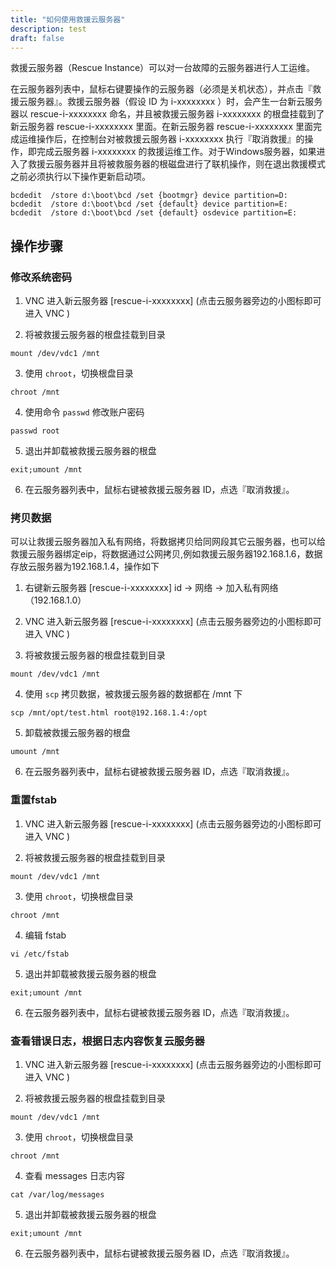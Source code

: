 ```yaml
---
title: "如何使用救援云服务器"
description: test
draft: false
---
```


救援云服务器（Rescue Instance）可以对一台故障的云服务器进行人工运维。

在云服务器列表中，鼠标右键要操作的云服务器（必须是关机状态），并点击『救援云服务器』。救援云服务器（假设 ID 为 i-xxxxxxxx ）时，会产生一台新云服务器以 rescue-i-xxxxxxxx 命名，并且被救援云服务器 i-xxxxxxxx 的根盘挂载到了新云服务器 rescue-i-xxxxxxxx 里面。在新云服务器 rescue-i-xxxxxxxx 里面完成运维操作后，在控制台对被救援云服务器 i-xxxxxxxx 执行『取消救援』的操作，即完成云服务器 i-xxxxxxxx 的救援运维工作。对于Windows服务器，如果进入了救援云服务器并且将被救服务器的根磁盘进行了联机操作，则在退出救援模式之前必须执行以下操作更新启动项。

```
bcdedit  /store d:\boot\bcd /set {bootmgr} device partition=D:
bcdedit  /store d:\boot\bcd /set {default} device partition=E:
bcdedit  /store d:\boot\bcd /set {default} osdevice partition=E:
```

## 操作步骤

### 修改系统密码

1. VNC 进入新云服务器 [rescue-i-xxxxxxxx] (点击云服务器旁边的小图标即可进入 VNC )

2. 将被救援云服务器的根盘挂载到目录

```
mount /dev/vdc1 /mnt
```

3. 使用 `chroot`，切换根盘目录

```
chroot /mnt
```

4. 使用命令 `passwd` 修改账户密码

```
passwd root
```

5. 退出并卸载被救援云服务器的根盘

```
exit;umount /mnt
```

6. 在云服务器列表中，鼠标右键被救援云服务器 ID，点选『取消救援』。



### 拷贝数据

可以让救援云服务器加入私有网络，将数据拷贝给同网段其它云服务器，也可以给救援云服务器绑定eip，将数据通过公网拷贝,例如救援云服务器192.168.1.6，数据存放云服务器为192.168.1.4，操作如下

1. 右键新云服务器 [rescue-i-xxxxxxxx] id -> 网络 -> 加入私有网络（192.168.1.0）

2. VNC 进入新云服务器 [rescue-i-xxxxxxxx] (点击云服务器旁边的小图标即可进入 VNC )

3. 将被救援云服务器的根盘挂载到目录

```
mount /dev/vdc1 /mnt
```

4. 使用 `scp` 拷贝数据，被救援云服务器的数据都在 /mnt 下

```
scp /mnt/opt/test.html root@192.168.1.4:/opt
```

5. 卸载被救援云服务器的根盘

```
umount /mnt
```

6. 在云服务器列表中，鼠标右键被救援云服务器 ID，点选『取消救援』。

### 重置fstab

1. VNC 进入新云服务器 [rescue-i-xxxxxxxx] (点击云服务器旁边的小图标即可进入 VNC )

2. 将被救援云服务器的根盘挂载到目录

```
mount /dev/vdc1 /mnt
```

3. 使用 `chroot`，切换根盘目录

```
chroot /mnt
```

4. 编辑 fstab

```
vi /etc/fstab
```

5. 退出并卸载被救援云服务器的根盘

```
exit;umount /mnt
```

6. 在云服务器列表中，鼠标右键被救援云服务器 ID，点选『取消救援』。

### 查看错误日志，根据日志内容恢复云服务器

1. VNC 进入新云服务器 [rescue-i-xxxxxxxx] (点击云服务器旁边的小图标即可进入 VNC )

2. 将被救援云服务器的根盘挂载到目录

```
mount /dev/vdc1 /mnt
```

3. 使用 `chroot`，切换根盘目录

```
chroot /mnt
```

4. 查看 messages 日志内容

```
cat /var/log/messages
```

5. 退出并卸载被救援云服务器的根盘

```
exit;umount /mnt
```

6. 在云服务器列表中，鼠标右键被救援云服务器 ID，点选『取消救援』。

